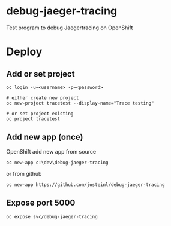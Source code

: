 # debug-jaeger-tracing
Test program to debug Jaegertracing on OpenShift

# Deploy

## Add or set project

    oc login -u=<username> -p=<password>
    
    # either create new project
    oc new-project tracetest --display-name="Trace testing"
    
    # or set project existing  
    oc project tracetest 

## Add new app (once) 

OpenShift add new app from source

    oc new-app c:\dev\debug-jaeger-tracing

or from github

    oc new-app https://github.com/josteinl/debug-jaeger-tracing

## Expose port 5000

    oc expose svc/debug-jaeger-tracing


